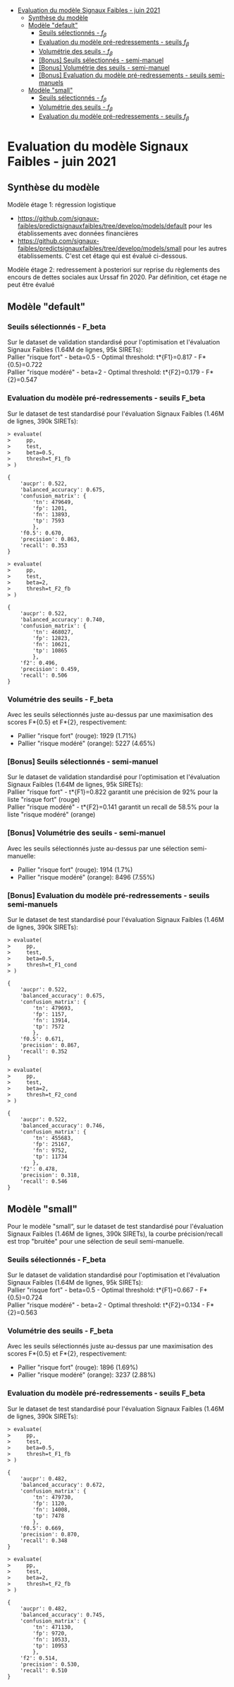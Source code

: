 <!-- START doctoc generated TOC please keep comment here to allow auto update -->
<!-- DON'T EDIT THIS SECTION, INSTEAD RE-RUN doctoc TO UPDATE -->

- [Evaluation du modèle Signaux Faibles - juin 2021](#evaluation-du-mod%C3%A8le-signaux-faibles---juin-2021)
  - [Synthèse du modèle](#synth%C3%A8se-du-mod%C3%A8le)
  - [Modèle "default"](#mod%C3%A8le-default)
    - [Seuils sélectionnés - $f_{\beta}$](#seuils-s%C3%A9lectionn%C3%A9s---f_%5Cbeta)
    - [Evaluation du modèle pré-redressements - seuils $f_{\beta}$](#evaluation-du-mod%C3%A8le-pr%C3%A9-redressements---seuils-f_%5Cbeta)
    - [Volumétrie des seuils - $f_{\beta}$](#volum%C3%A9trie-des-seuils---f_%5Cbeta)
    - [[Bonus] Seuils sélectionnés - semi-manuel](#bonus-seuils-s%C3%A9lectionn%C3%A9s---semi-manuel)
    - [[Bonus] Volumétrie des seuils - semi-manuel](#bonus-volum%C3%A9trie-des-seuils---semi-manuel)
    - [[Bonus] Evaluation du modèle pré-redressements - seuils semi-manuels](#bonus-evaluation-du-mod%C3%A8le-pr%C3%A9-redressements---seuils-semi-manuels)
  - [Modèle "small"](#mod%C3%A8le-small)
    - [Seuils sélectionnés - $f_{\beta}$](#seuils-s%C3%A9lectionn%C3%A9s---f_%5Cbeta-1)
    - [Volumétrie des seuils - $f_{\beta}$](#volum%C3%A9trie-des-seuils---f_%5Cbeta-1)
    - [Evaluation du modèle pré-redressements - seuils $f_{\beta}$](#evaluation-du-mod%C3%A8le-pr%C3%A9-redressements---seuils-f_%5Cbeta-1)

<!-- END doctoc generated TOC please keep comment here to allow auto update -->

# Evaluation du modèle Signaux Faibles - juin 2021

## Synthèse du modèle

Modèle étage 1: régression logistique

- https://github.com/signaux-faibles/predictsignauxfaibles/tree/develop/models/default pour les établissements avec données financières
- https://github.com/signaux-faibles/predictsignauxfaibles/tree/develop/models/small pour les autres établissements.
  C'est cet étage qui est évalué ci-dessous.

Modèle étage 2: redressement à posteriori sur reprise du règlements des encours de dettes sociales aux Urssaf fin 2020. Par définition, cet étage ne peut être évalué

## Modèle "default"

### Seuils sélectionnés - F_beta

Sur le dataset de validation standardisé pour l'optimisation et l'évaluation Signaux Faibles (1.64M de lignes, 95k SIRETs):<br>
Pallier "risque fort" - beta=0.5 - Optimal threshold: t*{F1}=0.817 - F*{0.5}=0.722<br>
Pallier "risque modéré" - beta=2 - Optimal threshold: t*{F2}=0.179 - F*{2}=0.547

### Evaluation du modèle pré-redressements - seuils F_beta

Sur le dataset de test standardisé pour l'évaluation Signaux Faibles (1.46M de lignes, 390k SIRETs):

```
> evaluate(
>     pp,
>     test,
>     beta=0.5,
>     thresh=t_F1_fb
> )

{
	'aucpr': 0.522,
    'balanced_accuracy': 0.675,
    'confusion_matrix': {
    	'tn': 479649,
    	'fp': 1201,
    	'fn': 13893,
    	'tp': 7593
    	},
    'f0.5': 0.670,
    'precision': 0.863,
    'recall': 0.353
}
```

```
> evaluate(
>     pp,
>     test,
>     beta=2,
>     thresh=t_F2_fb
> )

{
	'aucpr': 0.522,
    'balanced_accuracy': 0.740,
    'confusion_matrix': {
    	'tn': 468027,
    	'fp': 12823,
    	'fn': 10621,
    	'tp': 10865
    	},
    'f2': 0.496,
    'precision': 0.459,
    'recall': 0.506
}
```

### Volumétrie des seuils - F_beta

Avec les seuils sélectionnés juste au-dessus par une maximisation des scores F*{0.5} et F*{2}, respectivement:

- Pallier "risque fort" (rouge): 1929 (1.71%)
- Pallier "risque modéré" (orange): 5227 (4.65%)

### [Bonus] Seuils sélectionnés - semi-manuel

Sur le dataset de validation standardisé pour l'optimisation et l'évaluation Signaux Faibles (1.64M de lignes, 95k SIRETs):<br>
Pallier "risque fort" - t*{F1}=0.822 garantit une précision de 92% pour la liste "risque fort" (rouge)<br>
Pallier "risque modéré" - t*{F2}=0.141 garantit un recall de 58.5% pour la liste "risque modéré" (orange)

### [Bonus] Volumétrie des seuils - semi-manuel

Avec les seuils sélectionnés juste au-dessus par une sélection semi-manuelle:

- Pallier "risque fort" (rouge): 1914 (1.7%)
- Pallier "risque modéré" (orange): 8496 (7.55%)

### [Bonus] Evaluation du modèle pré-redressements - seuils semi-manuels

Sur le dataset de test standardisé pour l'évaluation Signaux Faibles (1.46M de lignes, 390k SIRETs):

```
> evaluate(
>     pp,
>     test,
>     beta=0.5,
>     thresh=t_F1_cond
> )

{
	'aucpr': 0.522,
	'balanced_accuracy': 0.675,
	'confusion_matrix': {
		'tn': 479693,
		'fp': 1157,
		'fn': 13914,
		'tp': 7572
		},
	'f0.5': 0.671,
	'precision': 0.867,
	'recall': 0.352
}
```

```
> evaluate(
>     pp,
>     test,
>     beta=2,
>     thresh=t_F2_cond
> )

{
	'aucpr': 0.522,
	'balanced_accuracy': 0.746,
	'confusion_matrix': {
		'tn': 455683,
		'fp': 25167,
		'fn': 9752,
		'tp': 11734
		},
	'f2': 0.478,
	'precision': 0.318,
	'recall': 0.546
}
```

## Modèle "small"

Pour le modèle "small“, sur le dataset de test standardisé pour l'évaluation Signaux Faibles (1.46M de lignes, 390k SIRETs), la courbe précision/recall est trop "bruitée" pour une sélection de seuil semi-manuelle.

### Seuils sélectionnés - F_beta

Sur le dataset de validation standardisé pour l'optimisation et l'évaluation Signaux Faibles (1.64M de lignes, 95k SIRETs):<br>
Pallier "risque fort" - beta=0.5 - Optimal threshold: t*{F1}=0.667 - F*{0.5}=0.724<br>
Pallier "risque modéré" - beta=2 - Optimal threshold: t*{F2}=0.134 - F*{2}=0.563

### Volumétrie des seuils - F_beta

Avec les seuils sélectionnés juste au-dessus par une maximisation des scores F*{0.5} et F*{2}, respectivement:

- Pallier "risque fort" (rouge): 1896 (1.69%)
- Pallier "risque modéré" (orange): 3237 (2.88%)

### Evaluation du modèle pré-redressements - seuils F_beta

Sur le dataset de test standardisé pour l'évaluation Signaux Faibles (1.46M de lignes, 390k SIRETs):

```
> evaluate(
>     pp,
>     test,
>     beta=0.5,
>     thresh=t_F1_fb
> )

{
	'aucpr': 0.482,
	'balanced_accuracy': 0.672,
	'confusion_matrix': {
		'tn': 479730,
		'fp': 1120,
		'fn': 14008,
		'tp': 7478
		},
	'f0.5': 0.669,
	'precision': 0.870,
	'recall': 0.348
}
```

```
> evaluate(
>     pp,
>     test,
>     beta=2,
>     thresh=t_F2_fb
> )

{
	'aucpr': 0.482,
	'balanced_accuracy': 0.745,
	'confusion_matrix': {
		'tn': 471130,
		'fp': 9720,
		'fn': 10533,
		'tp': 10953
		},
	'f2': 0.514,
	'precision': 0.530,
	'recall': 0.510
}
```
